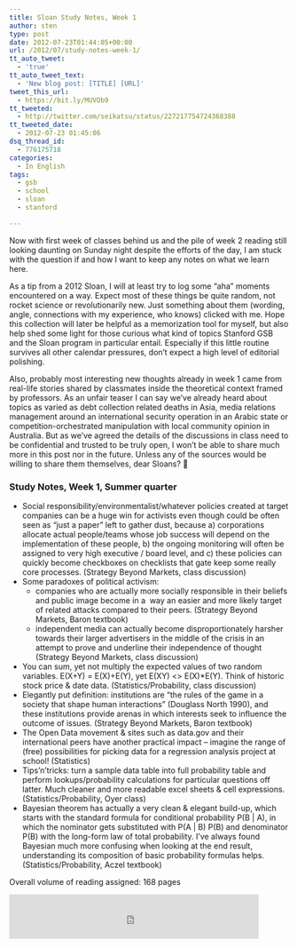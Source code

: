 ```yaml
---
title: Sloan Study Notes, Week 1
author: sten
type: post
date: 2012-07-23T01:44:05+00:00
url: /2012/07/study-notes-week-1/
tt_auto_tweet:
  - 'true'
tt_auto_tweet_text:
  - 'New blog post: [TITLE] [URL]'
tweet_this_url:
  - https://bit.ly/MUVOb9
tt_tweeted:
  - http://twitter.com/seikatsu/status/227217754724368388
tt_tweeted_date:
  - 2012-07-23 01:45:06
dsq_thread_id:
  - 776175718
categories:
  - In English
tags:
  - gsb
  - school
  - sloan
  - stanford

---
```

Now with first week of classes behind us and the pile of week 2 reading still looking daunting on Sunday night despite the efforts of the day, I am stuck with the question if and how I want to keep any notes on what we learn here.

As a tip from a 2012 Sloan, I will at least try to log some &#8220;aha&#8221; moments encountered on a way. Expect most of these things be quite random, not rocket science or revolutionarily new. Just something about them (wording, angle, connections with my experience, who knows) clicked with me. Hope this collection will later be helpful as a memorization tool for myself, but also help shed some light for those curious what kind of topics Stanford GSB and the Sloan program in particular entail. Especially if this little routine survives all other calendar pressures, don&#8217;t expect a high level of editorial polishing.

Also, probably most interesting new thoughts already in week 1 came from real-life stories shared by classmates inside the theoretical context framed by professors. As an unfair teaser I can say we&#8217;ve already heard about topics as varied as debt collection related deaths in Asia, media relations management around an international security operation in an Arabic state or competition-orchestrated manipulation with local community opinion in Australia. But as we&#8217;ve agreed the details of the discussions in class need to be confidential and trusted to be truly open, I won&#8217;t be able to share much more in this post nor in the future. Unless any of the sources would be willing to share them themselves, dear Sloans? 🙂

<!--more-->

### Study Notes, Week 1, Summer quarter

  * Social responsibility/environmentalist/whatever policies created at target companies can be a huge win for activists even though could be often seen as &#8220;just a paper&#8221; left to gather dust, because a) corporations allocate actual people/teams whose job success will depend on the implementation of these people, b) the ongoing monitoring will often be assigned to very high executive / board level, and c) these policies can quickly become checkboxes on checklists that gate keep some really core processes. (Strategy Beyond Markets, class discussion)
  * Some paradoxes of political activism: 
      * companies who are actually more socially responsible in their beliefs and public image become in a  way an easier and more likely target of related attacks compared to their peers. (Strategy Beyond Markets, Baron textbook)
      * independent media can actually become disproportionately harsher towards their larger advertisers in the middle of the crisis in an attempt to prove and underline their independence of thought (Strategy Beyond Markets, class discussion)
  * You can sum, yet not multiply the expected values of two random variables. E(X+Y) = E(X)+E(Y), yet E(XY) <> E(X)*E(Y). Think of historic stock price & date data. (Statistics/Probability, class discussion)
  * Elegantly put definition: institutions are &#8220;the rules of the game in a society that shape human interactions&#8221; (Douglass North 1990), and these institutions provide arenas in which interests seek to influence the outcome of issues. (Strategy Beyond Markets, Baron textbook)
  * The Open Data movement & sites such as data.gov and their international peers have another practical impact &#8211; imagine the range of (free) possibilities for picking data for a regression analysis project at school! (Statistics)
  * Tips&#8217;n&#8217;tricks: turn a sample data table into full probability table and perform lookups/probability calculations for particular questions off latter. Much cleaner and more readable excel sheets & cell expressions. (Statistics/Probability, Oyer class)
  * Bayesian theorem has actually a very clean & elegant build-up, which starts with the standard formula for conditional probability P(B | A), in which the nominator gets substituted with P(A | B) P(B) and denominator P(B) with the long-form law of total probability. I&#8217;ve always found Bayesian much more confusing when looking at the end result, understanding its composition of basic probability formulas helps. (Statistics/Probability, Aczel textbook)

Overall volume of reading assigned: 168 pages

<iframe src="http://www.facebook.com/plugins/like.php?href=http%3A%2F%2Fsten.tamkivi.com%2F2012%2F07%2Fstudy-notes-week-1%2F&layout=standard&show_faces=true&width=450&action=like&colorscheme=light&height=80" scrolling="no" frameborder="0" style="border:none; overflow:hidden; width:450px; height:80px;" allowTransparency="true"></iframe>